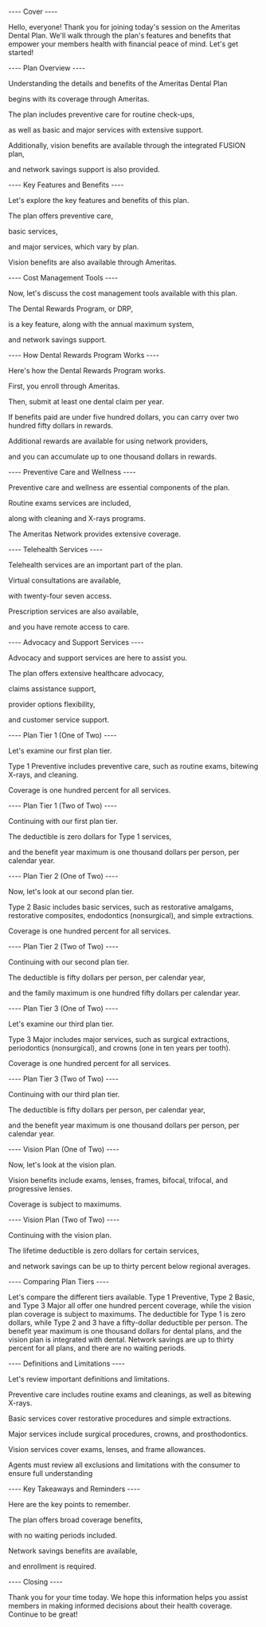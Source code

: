---- Cover ----

Hello, everyone! Thank you for joining today's session on the Ameritas Dental Plan. We'll walk through the plan's features and benefits that empower your members health with financial peace of mind. Let's get started!

---- Plan Overview ----

Understanding the details and benefits of the Ameritas Dental Plan

begins with its coverage through Ameritas. 

The plan includes preventive care for routine check-ups, 

as well as basic and major services with extensive support. 

Additionally, vision benefits are available through the integrated FUSION plan, 

and network savings support is also provided.

---- Key Features and Benefits ----

Let's explore the key features and benefits of this plan.

The plan offers preventive care, 

basic services, 

and major services, which vary by plan. 

Vision benefits are also available through Ameritas.

---- Cost Management Tools ----

Now, let's discuss the cost management tools available with this plan.

The Dental Rewards Program, or DRP, 

is a key feature, along with the annual maximum system, 

and network savings support.

---- How Dental Rewards Program Works ----

Here's how the Dental Rewards Program works.

First, you enroll through Ameritas. 

Then, submit at least one dental claim per year. 

If benefits paid are under five hundred dollars, you can carry over two hundred fifty dollars in rewards. 

Additional rewards are available for using network providers, 

and you can accumulate up to one thousand dollars in rewards.

---- Preventive Care and Wellness ----

Preventive care and wellness are essential components of the plan.

Routine exams services are included, 

along with cleaning and X-rays programs. 

The Ameritas Network provides extensive coverage.

---- Telehealth Services ----

Telehealth services are an important part of the plan.

Virtual consultations are available, 

with twenty-four seven access. 

Prescription services are also available, 

and you have remote access to care.

---- Advocacy and Support Services ----

Advocacy and support services are here to assist you.

The plan offers extensive healthcare advocacy, 

claims assistance support, 

provider options flexibility, 

and customer service support.

---- Plan Tier 1 (One of Two) ----

Let's examine our first plan tier.

Type 1 Preventive includes preventive care, such as routine exams, bitewing X-rays, and cleaning. 

Coverage is one hundred percent for all services.

---- Plan Tier 1 (Two of Two) ----

Continuing with our first plan tier.

The deductible is zero dollars for Type 1 services, 

and the benefit year maximum is one thousand dollars per person, per calendar year.

---- Plan Tier 2 (One of Two) ----

Now, let's look at our second plan tier.

Type 2 Basic includes basic services, such as restorative amalgams, restorative composites, endodontics (nonsurgical), and simple extractions. 

Coverage is one hundred percent for all services.

---- Plan Tier 2 (Two of Two) ----

Continuing with our second plan tier.

The deductible is fifty dollars per person, per calendar year, 

and the family maximum is one hundred fifty dollars per calendar year.

---- Plan Tier 3 (One of Two) ----

Let's examine our third plan tier.

Type 3 Major includes major services, such as surgical extractions, periodontics (nonsurgical), and crowns (one in ten years per tooth). 

Coverage is one hundred percent for all services.

---- Plan Tier 3 (Two of Two) ----

Continuing with our third plan tier.

The deductible is fifty dollars per person, per calendar year, 

and the benefit year maximum is one thousand dollars per person, per calendar year.

---- Vision Plan (One of Two) ----

Now, let's look at the vision plan.

Vision benefits include exams, lenses, frames, bifocal, trifocal, and progressive lenses. 

Coverage is subject to maximums.

---- Vision Plan (Two of Two) ----

Continuing with the vision plan.

The lifetime deductible is zero dollars for certain services, 

and network savings can be up to thirty percent below regional averages.

---- Comparing Plan Tiers ----

Let's compare the different tiers available. Type 1 Preventive, Type 2 Basic, and Type 3 Major all offer one hundred percent coverage, while the vision plan coverage is subject to maximums. The deductible for Type 1 is zero dollars, while Type 2 and 3 have a fifty-dollar deductible per person. The benefit year maximum is one thousand dollars for dental plans, and the vision plan is integrated with dental. Network savings are up to thirty percent for all plans, and there are no waiting periods.

---- Definitions and Limitations ----

Let's review important definitions and limitations.

Preventive care includes routine exams and cleanings, as well as bitewing X-rays. 

Basic services cover restorative procedures and simple extractions. 

Major services include surgical procedures, crowns, and prosthodontics. 

Vision services cover exams, lenses, and frame allowances.

Agents must review all exclusions and limitations with the consumer to ensure full understanding


---- Key Takeaways and Reminders ----

Here are the key points to remember.

The plan offers broad coverage benefits, 

with no waiting periods included. 

Network savings benefits are available, 

and enrollment is required.

---- Closing ----

Thank you for your time today. We hope this information helps you assist members in making informed decisions about their health coverage. Continue to be great!